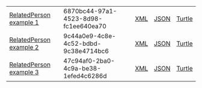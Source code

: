 <table class="list" width="100%">
       <tr>
                <td><a href="RelatedPerson-6870bc44-97a1-4523-8d98-fc1ee640ea70.html">RelatedPerson example 1</a></td>
                <td>6870bc44-97a1-4523-8d98-fc1ee640ea70</td>
                <td><a href="RelatedPerson-6870bc44-97a1-4523-8d98-fc1ee640ea70.xml.html">XML</a></td>
                <td><a href="RelatedPerson-6870bc44-97a1-4523-8d98-fc1ee640ea70.json.html">JSON</a></td>
                <td><a href="RelatedPerson-6870bc44-97a1-4523-8d98-fc1ee640ea70.ttl.html">Turtle</a></td>
        </tr>
        <tr>
                <td><a href="RelatedPerson-9c44a0e9-4c8e-4c52-bdbd-9c38e4714bc6.html">RelatedPerson example 2</a></td>
                <td>9c44a0e9-4c8e-4c52-bdbd-9c38e4714bc6</td>
                <td><a href="RelatedPerson-9c44a0e9-4c8e-4c52-bdbd-9c38e4714bc6.xml.html">XML</a></td>
                <td><a href="RelatedPerson-9c44a0e9-4c8e-4c52-bdbd-9c38e4714bc6.json.html">JSON</a></td>
                <td><a href="RelatedPerson-9c44a0e9-4c8e-4c52-bdbd-9c38e4714bc6.ttl.html">Turtle</a></td>
        </tr>
         <tr>
                <td><a href="RelatedPerson-47c94af0-2ba0-4c9a-be38-1efed4c6286d.html">RelatedPerson example 3</a></td>
                <td>47c94af0-2ba0-4c9a-be38-1efed4c6286d</td>
                <td><a href="RelatedPerson-47c94af0-2ba0-4c9a-be38-1efed4c6286d.xml.html">XML</a></td>
                <td><a href="RelatedPerson-47c94af0-2ba0-4c9a-be38-1efed4c6286d.json.html">JSON</a></td>
                <td><a href="RelatedPerson-47c94af0-2ba0-4c9a-be38-1efed4c6286d.ttl.html">Turtle</a></td>
        </tr>
</table>